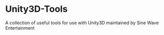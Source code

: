# Unity3D-Tools
A collection of useful tools for use with Unity3D maintained by Sine Wave Entertainment
